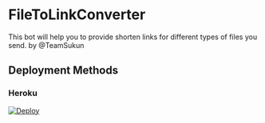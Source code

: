 # FileToLinkConverter
This bot will help you to provide shorten links for different types of files you send. by @TeamSukun

## Deployment Methods

### Heroku

[![Deploy](https://www.herokucdn.com/deploy/button.svg)](https://heroku.com/deploy?template=https://github.com/TeamSukun/FileToLinkConverter)
